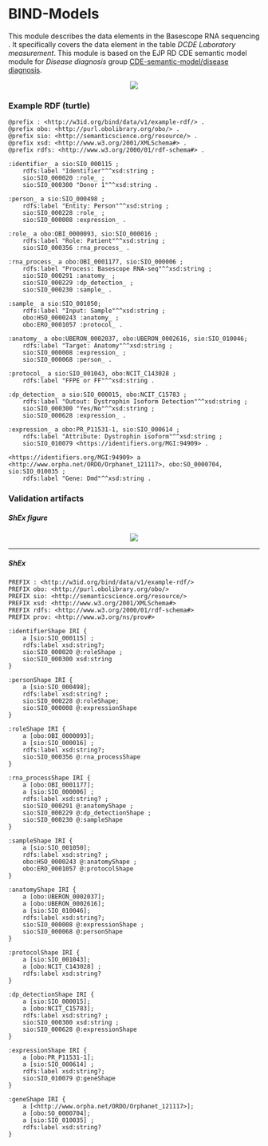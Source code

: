 # BIND-Models
This module describes the data elements in the Basescope RNA sequencing . It specifically covers the data element in the table _DCDE Laboratory measurement_. This module is based on the EJP RD CDE semantic model module for _Disease diagnosis_ group [CDE-semantic-model/disease diagnosis](https://github.com/ejp-rd-vp/CDE-semantic-model/blob/master/docs/disease_diagnosis.md).

<p align="center">
    <a href="../images/rdf/basescope.png" target="_blank">
        <img src="../images/rdf/basescope.png">
    </a>
</p>

### Example RDF (turtle)
```ttl
@prefix : <http://w3id.org/bind/data/v1/example-rdf/> .
@prefix obo: <http://purl.obolibrary.org/obo/> .
@prefix sio: <http://semanticscience.org/resource/> .
@prefix xsd: <http://www.w3.org/2001/XMLSchema#> .
@prefix rdfs: <http://www.w3.org/2000/01/rdf-schema#> .

:identifier_ a sio:SIO_000115 ;
    rdfs:label "Identifier"^^xsd:string ;
    sio:SIO_000020 :role_ ;
    sio:SIO_000300 "Donor 1"^^xsd:string .

:person_ a sio:SIO_000498 ;
    rdfs:label "Entity: Person"^^xsd:string ;
    sio:SIO_000228 :role_ ;
    sio:SIO_000008 :expression_ .
    
:role_ a obo:OBI_0000093, sio:SIO_000016 ;
    rdfs:label "Role: Patient"^^xsd:string ;
    sio:SIO_000356 :rna_process_ .
    
:rna_process_ a obo:OBI_0001177, sio:SIO_000006 ;
    rdfs:label "Process: Basescope RNA-seq"^^xsd:string ;
    sio:SIO_000291 :anatomy_ ;
    sio:SIO_000229 :dp_detection_ ;
    sio:SIO_000230 :sample_ .

:sample_ a sio:SIO_001050; 
    rdfs:label "Input: Sample"^^xsd:string ;
    obo:HSO_0000243 :anatomy_ ;
    obo:ERO_0001057 :protocol_ .
    
:anatomy_ a obo:UBERON_0002037, obo:UBERON_0002616, sio:SIO_010046;
    rdfs:label "Target: Anatomy"^^xsd:string ;
    sio:SIO_000008 :expression_ ;
    sio:SIO_000068 :person_ .

:protocol_ a sio:SIO_001043, obo:NCIT_C143028 ; 
    rdfs:label "FFPE or FF"^^xsd:string .
    
:dp_detection_ a sio:SIO_000015, obo:NCIT_C15783 ;
    rdfs:label "Outout: Dystrophin Isoform Detection"^^xsd:string ;
    sio:SIO_000300 "Yes/No"^^xsd:string ;
    sio:SIO_000628 :expression_ .
    
:expression_ a obo:PR_P11531-1, sio:SIO_000614 ;
    rdfs:label "Attribute: Dystrophin isoform"^^xsd:string ;
    sio:SIO_010079 <https://identifiers.org/MGI:94909> .

<https://identifiers.org/MGI:94909> a <http://www.orpha.net/ORDO/Orphanet_121117>, obo:SO_0000704, sio:SIO_010035 ;
    rdfs:label "Gene: Dmd"^^xsd:string .
```

### Validation artifacts
##### ShEx figure
<p align="center">
    <a href="../images/shex/basescope.svg" target="_blank">
        <img src="../images/shex/basescope.svg">
    </a>
</p>

***
##### ShEx
``` ShEx
PREFIX : <http://w3id.org/bind/data/v1/example-rdf/> 
PREFIX obo: <http://purl.obolibrary.org/obo/> 
PREFIX sio: <http://semanticscience.org/resource/> 
PREFIX xsd: <http://www.w3.org/2001/XMLSchema#> 
PREFIX rdfs: <http://www.w3.org/2000/01/rdf-schema#> 
PREFIX prov: <http://www.w3.org/ns/prov#> 

:identifierShape IRI {
    a [sio:SIO_000115] ;
    rdfs:label xsd:string?;
    sio:SIO_000020 @:roleShape ;
    sio:SIO_000300 xsd:string 
}

:personShape IRI {
    a [sio:SIO_000498];
    rdfs:label xsd:string? ;
    sio:SIO_000228 @:roleShape;
    sio:SIO_000008 @:expressionShape
}
    
:roleShape IRI {
    a [obo:OBI_0000093];
    a [sio:SIO_000016] ;
    rdfs:label xsd:string?;
    sio:SIO_000356 @:rna_processShape
}
    
:rna_processShape IRI {
    a [obo:OBI_0001177];
    a [sio:SIO_000006] ;
    rdfs:label xsd:string? ;
    sio:SIO_000291 @:anatomyShape ;
    sio:SIO_000229 @:dp_detectionShape ;
    sio:SIO_000230 @:sampleShape
}

:sampleShape IRI {
    a [sio:SIO_001050]; 
    rdfs:label xsd:string? ;
    obo:HSO_0000243 @:anatomyShape ;
    obo:ERO_0001057 @:protocolShape
}
    
:anatomyShape IRI {
    a [obo:UBERON_0002037];
    a [obo:UBERON_0002616];
    a [sio:SIO_010046];
    rdfs:label xsd:string?;
    sio:SIO_000008 @:expressionShape ;
    sio:SIO_000068 @:personShape
}

:protocolShape IRI {
    a [sio:SIO_001043];
    a [obo:NCIT_C143028] ; 
    rdfs:label xsd:string?
}
    
:dp_detectionShape IRI {
    a [sio:SIO_000015];
    a [obo:NCIT_C15783];
    rdfs:label xsd:string? ;
    sio:SIO_000300 xsd:string ;
    sio:SIO_000628 @:expressionShape
}
    
:expressionShape IRI {
    a [obo:PR_P11531-1]; 
    a [sio:SIO_000614] ;
    rdfs:label xsd:string?;
    sio:SIO_010079 @:geneShape
}

:geneShape IRI {
    a [<http://www.orpha.net/ORDO/Orphanet_121117>]; 
    a [obo:SO_0000704];
    a [sio:SIO_010035] ;
    rdfs:label xsd:string?
}
```
